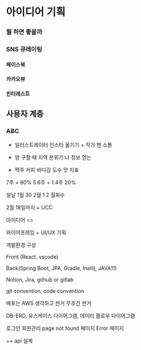# 아이디어 기획 

### 뭘 하면 좋을까

### SNS 큐레이팅 

#### 페이스북

#### 카카오뷰

#### 핀터레스트

## 사용자 계층



### ABC

- 일러스트레이터 인스타 옮기기 + 작가 팬 소통 

- 방 구할 때 지역 분위기 나 정보 얻는 
- 맥주 커피 바디감 도수 맛 지표 



7주  = 80% 5.6주 + 1.4주  20%

설날 1월 30 2월 1 2 월화수 

2월 18일까지 + UCC 



아이디어 => 

와이어프레임 + UI/UX 기획

개발환경 구성

Front (React, vscode)

Back(Spring Boot, JPA, Gradle, Inellij, JAVA11)

Notion, Jira, github or gitlab 

git convention, code convention 

배포는 AWS 생각하고 싼거 무조건 싼거 



DB-ERD, 유스케이스 다이어그램, 데이터 플로우 다이어그램  



로그인 회원관리 page not found 페이지 Error 페이지 

\++ api 설계



